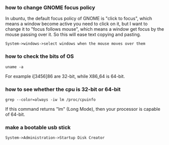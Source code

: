 ### how to change GNOME focus policy 

In ubuntu, the default focus policy of GNOME is "click to focus", which means 
a window become active you need to click on it, but I want to change it to 
"focus follows mouse", which means a window get focus by the mouse passing 
over it. So this will ease text copying and pasting.

    System->windows->select windows when the mouse moves over them

### how to check the bits of OS

    uname -a
    
For example i[3456]86 are 32-bit, while X86\_64 is 64-bit.

### how to see whether the cpu is 32-bit or 64-bit

    grep --color=always -iw lm /proc/cpuinfo
    
If this command returns "lm" (Long Mode), then your processor is capable of
64-bit. 

### make a bootable usb stick 

    System->Administration->Startup Disk Creator 
